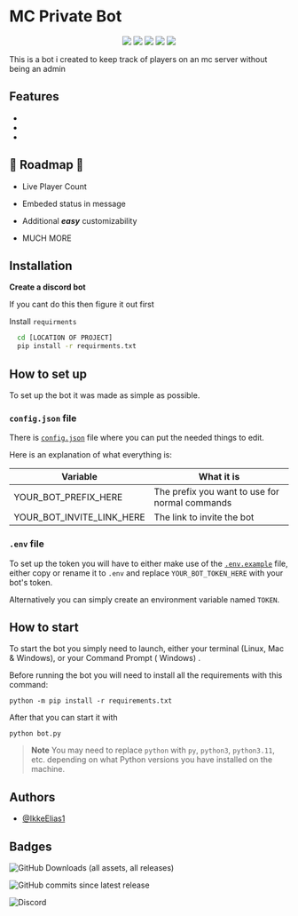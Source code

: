 
# MC Private Bot

<p align="center">
  <a href="https://discord.gg/mTBrXyWxAF"><img src="https://img.shields.io/discord/109419130897063936?logo=discord"></a>
  <a href="https://github.com/IkkeElias1/privatemcbot/releases"><img src="https://img.shields.io/github/v/release/IkkeElias1/privatemcbot"></a>
  <a href="https://github.com/IkkeElias1/privatemcbot/commits/main"><img src="https://img.shields.io/github/last-commit/IkkeElias1/privatemcbot"></a>
  <a href="https://github.com/IkkeElias1/privatemcbot"><img src="https://img.shields.io/github/languages/code-size/IkkeElias1/privatemcbot"></a>
  <a href="https://conventionalcommits.org/en/v1.0.0/"><img src="https://img.shields.io/badge/Conventional%20Commits-1.0.0-%23FE5196?logo=conventionalcommits&logoColor=white"></a>
</p>

This is a bot i created to keep track of players on an mc server without being an admin


## Features

- 
- 
- 


## 🚧 Roadmap 🚧

- Live Player Count

- Embeded status in message

- Additional ***easy*** customizability 

- MUCH MORE

## Installation


**Create a discord bot**

If you cant do this then figure it out first



Install `requirments`

```bash
  cd [LOCATION OF PROJECT]
  pip install -r requirments.txt
```

## How to set up

To set up the bot it was made as simple as possible.

### `config.json` file

There is [`config.json`](config.json) file where you can put the
needed things to edit.

Here is an explanation of what everything is:

| Variable                  | What it is                                     |
| ------------------------- | ---------------------------------------------- |
| YOUR_BOT_PREFIX_HERE      | The prefix you want to use for normal commands |
| YOUR_BOT_INVITE_LINK_HERE | The link to invite the bot                     |

### `.env` file

To set up the token you will have to either make use of the [`.env.example`](.env.example) file, either copy or rename it to `.env` and replace `YOUR_BOT_TOKEN_HERE` with your bot's token.

Alternatively you can simply create an environment variable named `TOKEN`.

## How to start

To start the bot you simply need to launch, either your terminal (Linux, Mac & Windows), or your Command Prompt (
Windows)
.

Before running the bot you will need to install all the requirements with this command:

```
python -m pip install -r requirements.txt
```

After that you can start it with

```
python bot.py
```

> **Note** You may need to replace `python` with `py`, `python3`, `python3.11`, etc. depending on what Python versions you have installed on the machine.
## Authors

- [@IkkeElias1](https://github.com/IkkeElias1)

## Badges

![GitHub Downloads (all assets, all releases)](https://img.shields.io/github/downloads/IkkeElias1/privatemcbot/total)

![GitHub commits since latest release](https://img.shields.io/github/commits-since/IkkeElias1/privatemcbot/latest)

![Discord](https://img.shields.io/discord/:109419130897063936)
